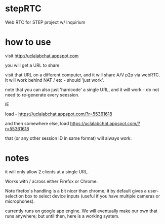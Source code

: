 stepRTC
=======

Web RTC for STEP project w/ Inquirium


how to use
==========

visit http://uclalabchat.appspot.com

you will get a URL to share

visit that URL on a different computer, and it will share A/V p2p via webRTC. It will work behind NAT / etc - should 'just work'. 

note that you can also just 'hardcode' a single URL, and it will work - do not need to re-generate every seession. 

IE

load - 
https://uclalabchat.appspot.com/?r=55361618

and then somewhere else, load
https://uclalabchat.appspot.com/?r=55361618

that (or any other session ID in same format) will always work. 


notes
=====

it will only allow 2 clients at a single URL. 

Works with / across either Firefox or Chrome. 

Note firefox's handling is a bit nicer than chrome; it by default gives a user-selection box to select device inputs (useful if you have multiple cameras or microphones). 

currently runs on google app engine. We will eventually make our own that runs anywhere; but until then, here is a working system.
